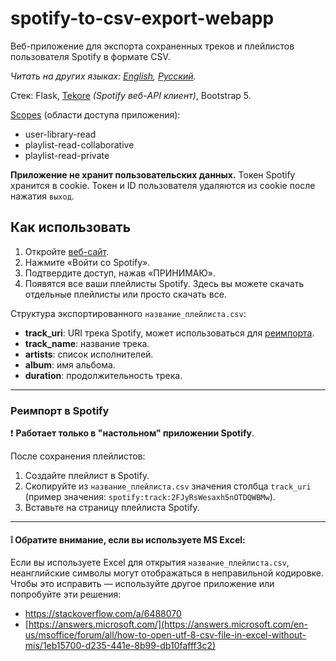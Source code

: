 # spotify-to-csv-export-webapp
Веб-приложение для экспорта сохраненных треков и плейлистов пользователя Spotify в формате CSV.

*Читать на других языках: [English](README.md), [Русский](README.ru.md).*

Стек: Flask, [Tekore](https://github.com/felix-hilden/tekore) _(Spotify веб-API клиент)_, Bootstrap 5.

[Scopes](https://developer.spotify.com/documentation/general/guides/authorization/scopes/) (области доступа приложения):
- user-library-read 
- playlist-read-collaborative 
- playlist-read-private

**Приложение не хранит пользовательских данных.** Токен Spotify хранится в cookie. Токен и ID пользователя удаляются из cookie после нажатия `выход`.

## Как использовать
1. Откройте [веб-сайт](https://spotify-csv-export-webapp.onrender.com).
2. Нажмите «Войти со Spotify».
3. Подтвердите доступ, нажав «ПРИНИМАЮ».
4. Появятся все ваши плейлисты Spotify. Здесь вы можете скачать отдельные плейлисты или просто скачать все.

Структура экспортированного `название_плейлиста.csv`:
- **track_uri**: URI трека Spotify, может использоваться для [реимпорта](#реимпорт-в-spotify).
- **track_name**: название трека.
- **artists**: список исполнителей.
- **album**: имя альбома.
- **duration**: продолжительность трека.

____
### Реимпорт в Spotify
:exclamation: **Работает только в "настольном" приложении Spotify**.

После сохранения плейлистов:
1. Создайте плейлист в Spotify.
2. Скопируйте из `название_плейлиста.csv` значения столбца `track_uri`
(пример значения: `spotify:track:2FJyRsWesaxh5nOTDQWBMw`).
3. Вставьте на страницу плейлиста Spotify.

____
#### :grey_exclamation: Обратите внимание, если вы используете MS Excel:
Если вы используете Excel для открытия `название_плейлиста.csv`, неанглийские символы могут отображаться в неправильной кодировке.
Чтобы это исправить — используйте другое приложение или попробуйте эти решения:
- https://stackoverflow.com/a/6488070
- [https://answers.microsoft.com/](https://answers.microsoft.com/en-us/msoffice/forum/all/how-to-open-utf-8-csv-file-in-excel-without-mis/1eb15700-d235-441e-8b99-db10fafff3c2)